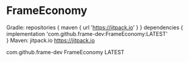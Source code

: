 # FrameEconomy
Gradle:
repositories {
	maven { url 'https://jitpack.io' }
}
dependencies {
	implementation 'com.github.frame-dev:FrameEconomy:LATEST'<br>
}
Maven:
  <repositories>
    <repository>
	<id>jitpack.io</id>
	<url>https://jitpack.io</url>
    </repository>
  </repositories>
  
  <dependency>
	<groupId>com.github.frame-dev</groupId>
	<artifactId>FrameEconomy</artifactId>
	<version>LATEST</version>
  </dependency>
